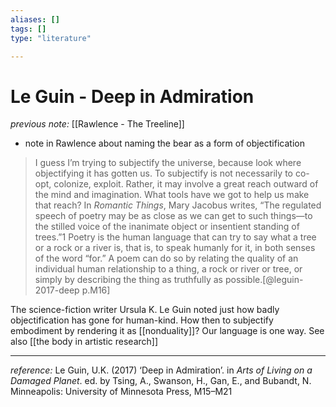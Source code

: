 ```yaml
---
aliases: []
tags: []
type: "literature"

---
```


# Le Guin - Deep in Admiration

_previous note:_ [[Rawlence - The Treeline]]

- note in Rawlence about naming the bear as a form of objectification

> I guess I’m trying to subjectify the universe, because look where objectifying it has gotten us. To subjectify is not necessarily to co-opt, colonize, exploit. Rather, it may involve a great reach outward of the mind and imagination.
> What tools have we got to help us make that reach?
> In _Romantic Things_, Mary Jacobus writes, “The regulated speech of poetry may be as close as we can get to such things—to the stilled voice of the inanimate object or insentient standing of trees.”1
> Poetry is the human language that can try to say what a tree or a rock or a river is, that is, to speak humanly for it, in both senses of the word “for.” A poem can do so by relating the quality of an individual human relationship to a thing, a rock or river or tree, or simply by describing the thing as truthfully as possible.[@leguin-2017-deep p.M16]

The science-fiction writer Ursula K. Le Guin noted just how badly objectification has gone for human-kind. How then to subjectify embodiment by rendering it as [[nonduality]]? Our language is one way. See also [[the body in artistic research]]

---

_reference:_ Le Guin, U.K. (2017) ‘Deep in Admiration’. in _Arts of Living on a Damaged Planet_. ed. by Tsing, A., Swanson, H., Gan, E., and Bubandt, N. Minneapolis: University of Minnesota Press, M15–M21